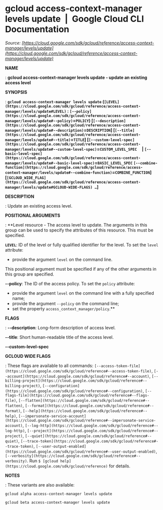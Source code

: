 # gcloud access-context-manager levels update  |  Google Cloud CLI Documentation

*Source: [https://cloud.google.com/sdk/gcloud/reference/access-context-manager/levels/update](https://cloud.google.com/sdk/gcloud/reference/access-context-manager/levels/update)*

**NAME**

: **gcloud access-context-manager levels update - update an existing access level**

**SYNOPSIS**

: **`gcloud access-context-manager levels update` (`[LEVEL](https://cloud.google.com/sdk/gcloud/reference/access-context-manager/levels/update#LEVEL)` : `[--policy](https://cloud.google.com/sdk/gcloud/reference/access-context-manager/levels/update#--policy)`=`POLICY`) [`[--description](https://cloud.google.com/sdk/gcloud/reference/access-context-manager/levels/update#--description)`=`DESCRIPTION`] [`[--title](https://cloud.google.com/sdk/gcloud/reference/access-context-manager/levels/update#--title)`=`TITLE`] [`[--custom-level-spec](https://cloud.google.com/sdk/gcloud/reference/access-context-manager/levels/update#--custom-level-spec)`=`CUSTOM_LEVEL_SPEC`     | `[--basic-level-spec](https://cloud.google.com/sdk/gcloud/reference/access-context-manager/levels/update#--basic-level-spec)`=`BASIC_LEVEL_SPEC` `[--combine-function](https://cloud.google.com/sdk/gcloud/reference/access-context-manager/levels/update#--combine-function)`=`COMBINE_FUNCTION`] [`[GCLOUD_WIDE_FLAG](https://cloud.google.com/sdk/gcloud/reference/access-context-manager/levels/update#GCLOUD-WIDE-FLAGS) …`]**

**DESCRIPTION**

: Update an existing access level.

**POSITIONAL ARGUMENTS**

: **Level resource - The access level to update. The arguments in this group can be
used to specify the attributes of this resource.
This must be specified.

**`LEVEL`**:
ID of the level or fully qualified identifier for the level.
To set the `level` attribute:

- provide the argument `level` on the command line.

This positional argument must be specified if any of the other arguments in this
group are specified.

**--policy**:
The ID of the access policy.
To set the `policy` attribute:

- provide the argument `level` on the command line with a fully
specified name;
- provide the argument `--policy` on the command line;
- set the property `access_context_manager/policy`.**

**FLAGS**

: **--description**:
Long-form description of access level.

**--title**:
Short human-readable title of the access level.

**--custom-level-spec**

**GCLOUD WIDE FLAGS**

: These flags are available to all commands: `[--access-token-file](https://cloud.google.com/sdk/gcloud/reference#--access-token-file)`,
`[--account](https://cloud.google.com/sdk/gcloud/reference#--account)`, `[--billing-project](https://cloud.google.com/sdk/gcloud/reference#--billing-project)`,
`[--configuration](https://cloud.google.com/sdk/gcloud/reference#--configuration)`,
`[--flags-file](https://cloud.google.com/sdk/gcloud/reference#--flags-file)`,
`[--flatten](https://cloud.google.com/sdk/gcloud/reference#--flatten)`, `[--format](https://cloud.google.com/sdk/gcloud/reference#--format)`, `[--help](https://cloud.google.com/sdk/gcloud/reference#--help)`, `[--impersonate-service-account](https://cloud.google.com/sdk/gcloud/reference#--impersonate-service-account)`,
`[--log-http](https://cloud.google.com/sdk/gcloud/reference#--log-http)`,
`[--project](https://cloud.google.com/sdk/gcloud/reference#--project)`, `[--quiet](https://cloud.google.com/sdk/gcloud/reference#--quiet)`, `[--trace-token](https://cloud.google.com/sdk/gcloud/reference#--trace-token)`, `[--user-output-enabled](https://cloud.google.com/sdk/gcloud/reference#--user-output-enabled)`,
`[--verbosity](https://cloud.google.com/sdk/gcloud/reference#--verbosity)`.
Run `$ [gcloud help](https://cloud.google.com/sdk/gcloud/reference)` for details.

**NOTES**

: These variants are also available:

```
gcloud alpha access-context-manager levels update
```

```
gcloud beta access-context-manager levels update
```